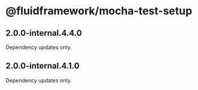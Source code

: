 # @fluidframework/mocha-test-setup

## 2.0.0-internal.4.4.0

Dependency updates only.

## 2.0.0-internal.4.1.0

Dependency updates only.
